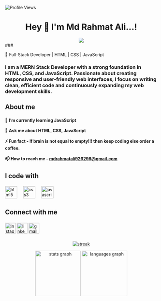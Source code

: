 ![Profile Views](https://komarev.com/ghpvc/?username=rahmat-ali-15&label=Profile%20views&color=0e75b6&style=flat")

<h1 align="center">Hey 👋 I'm Md Rahmat Ali...!</h1>
<div align="center">
 <img  src="https://readme-typing-svg.herokuapp.com/?lines=Full+Stack+Developer;Web+Developer;Quick+learner;Self+Motivated;Problem+Solver;&color=teal&center=true"  />
</div>
###

🚀 Full-Stack Developer | HTML | CSS | JavaScript

<h3>I am a MERN Stack Developer with a strong foundation in HTML, CSS, and JavaScript. Passionate about creating responsive and user-friendly web interfaces, I focus on writing clean, efficient code and continuously expanding my web development skills.</h3>



###

<h2 align="left">About me</h2>

###

<h4 align="left">🌱 I’m currently learning JavaScript<br><br>💬 Ask me about HTML, CSS, JavaScript <br><br>⚡ Fun fact - If brain is not equal to empty!!! then keep coding else order a coffee.<br><br>📫 How to reach me - <a href="mdrahmatali926298@gmail.com"> mdrahmatali926298@gmail.com </a>
</h4>

###
<h2 align="left">I code with </h2>

###

<div align="left">
  <img src="https://cdn.jsdelivr.net/gh/devicons/devicon/icons/html5/html5-original.svg" height="40" alt="html5 logo"  />
  <img width="12" />
  <img src="https://cdn.jsdelivr.net/gh/devicons/devicon/icons/css3/css3-original.svg" height="40" alt="css3 logo"  />
  <img width="12" />
  <img src="https://cdn.jsdelivr.net/gh/devicons/devicon/icons/javascript/javascript-original.svg" height="40" alt="javascript logo"  />
  <img width="12" />
  <!-- <img src="https://cdn.simpleicons.org/jquery/0769AD" height="40" alt="jquery logo"  />
  <img width="12" />
  <img src="https://cdn.jsdelivr.net/gh/devicons/devicon/icons/bootstrap/bootstrap-original.svg" height="40" alt="bootstrap logo"  />
  <img width="12" />
  <img src="https://cdn.jsdelivr.net/gh/devicons/devicon/icons/react/react-original.svg" height="40" alt="react logo"  /> -->
</div>

###

<!-- <img align="right" height="150" src="https://i.imgflip.com/65efzo.gif"  /> -->

###

<h2 align="left">Connect with me</h2>

###

<div align="left">
  <a href="https://www.instagram.com/anjann_insaan_1509"><img src="https://img.shields.io/static/v1?message=Instagram&logo=instagram&label=&color=E4405F&logoColor=white&labelColor=&style=for-the-badge" height="35" alt="instagram logo"  /></a>
  <a href="https://www.linkedin.com/in/md-rahmat-ali-049493328"><img src="https://img.shields.io/static/v1?message=LinkedIn&logo=linkedin&label=&color=0077B5&logoColor=white&labelColor=&style=for-the-badge" height="35" alt="linkedin logo"  /></a>
  <!-- <a href="https://www.instagram.com/anjann_insaan_1509"><img src="https://img.shields.io/static/v1?message=Whatsapp&logo=whatsapp&label=&color=25D366&logoColor=white&labelColor=&style=for-the-badge" height="35" alt="whatsapp logo"  /></a> -->
  <a href="mdrahmatali926298@gmail.com"><img src="https://img.shields.io/static/v1?message=Gmail&logo=gmail&label=&color=D14836&logoColor=white&labelColor=&style=for-the-badge" height="35" alt="gmail logo"  /></a>
</div>

###

###
<p align="center">
    <a href="https://github.com/Rahmat-Ali-15/github-readme-streak-stats">
        <img title=":fire: Get streak stats for your profile at git.io/streak-stats" alt="streak" src="https://github-readme-streak-stats.herokuapp.com/?user=Rahmat-Ali-15&theme=black-ice&hide_border=true&stroke=0000&bg_color=0,000000,130F40,012780"/>
    </a>
</p>
<div align="center">
  <img src="https://github-readme-stats.vercel.app/api?username=Rahmat-Ali-15&hide_title=false&hide_rank=false&show_icons=true&include_all_commits=true&count_private=true&disable_animations=false&theme=dracula&locale=en&hide_border=false" height="150" alt="stats graph"  />
  <img src="https://github-readme-stats.vercel.app/api/top-langs?username=rahmat-ali-15&locale=en&hide_title=false&layout=compact&card_width=320&langs_count=5&theme=dracula&hide_border=false" height="150" alt="languages graph"  />
</div>

###

